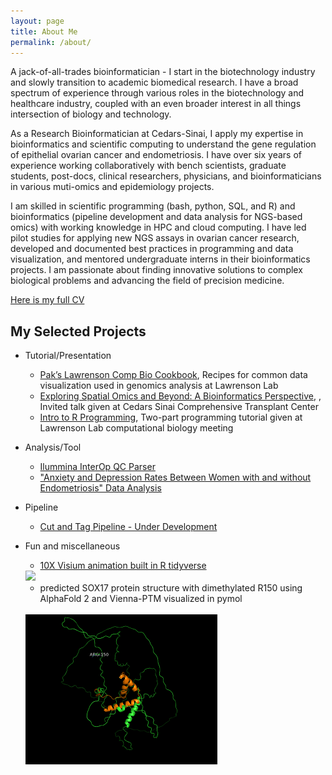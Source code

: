 ```yaml
---
layout: page
title: About Me
permalink: /about/
---
```


A jack-of-all-trades bioinformatician - I start in the biotechnology industry and slowly transition to academic biomedical research. I have a broad spectrum of experience through various roles in the biotechnology and healthcare industry, coupled with an even broader interest in all things intersection of biology and technology.

As a Research Bioinformatician at Cedars-Sinai, I apply my expertise in bioinformatics and scientific computing to understand the gene regulation of epithelial ovarian cancer and endometriosis. I have over six years of experience working collaboratively with bench scientists, graduate students, post-docs, clinical researchers, physicians, and bioinformaticians in various muti-omics and epidemiology projects.

I am skilled in scientific programming (bash, python, SQL, and R) and bioinformatics (pipeline development and data analysis for NGS-based omics) with working knowledge in HPC and cloud computing. I have led pilot studies for applying new NGS assays in ovarian cancer research, developed and documented best practices in programming and data visualization, and mentored undergraduate interns in their bioinformatics projects. I am passionate about finding innovative solutions to complex biological problems and advancing the field of precision medicine.

[Here is my full CV](https://docs.google.com/document/d/1A3mFwyfMPDVUobou-9QjZuBgzqNJ1uPiFJv2DtTy7s4/edit?usp=sharing)

## My Selected Projects

* Tutorial/Presentation
    * [Pak’s Lawrenson Comp Bio Cookbook](https://sfpacman.github.io/cookbook/), Recipes for common data visualization used in genomics analysis at Lawrenson Lab  
    * [Exploring Spatial Omics and Beyond: A Bioinformatics Perspective](https://docs.google.com/presentation/d/1Lrdtfe8LcJMTi5DYDDfZGdRTv12Z40kNeoz-GXbVqug/edit?usp=sharing),
      , Invited talk given at Cedars Sinai Comprehensive Transplant Center
    * [Intro to R Programming](https://docs.google.com/presentation/d/19Sekhw5X48jLWXTV9sTCflv2kdV79bQ_fonKEPgMTS0/edit?usp=sharing), Two-part programming tutorial given at Lawrenson Lab computational biology meeting 
* Analysis/Tool
    *  [Ilummina InterOp QC Parser](https://github.com/sfpacman/Read_InterOp_illumina)
    *  ["Anxiety and Depression Rates Between Women with and without Endometriosis" Data Analysis](https://github.com/sfpacman/BEME_poster/blob/main/poster.ipynb)
* Pipeline
    *  [Cut and Tag Pipeline - Under Development](https://github.com/sfpacman/cut_tag_pipeline_public) 
* Fun and miscellaneous

    * [ 10X Visium animation built in R tidyverse](https://github.com/sfpacman/show_off)

    <img src="https://raw.githubusercontent.com/sfpacman/show_off/main/data/animation.gif">
    <br>
    
    * predicted SOX17 protein structure with dimethylated R150 using AlphaFold 2 and Vienna-PTM visualized in pymol
    
    <br>

    <img src="https://raw.githubusercontent.com/sfpacman/sfpacman.github.io/master/images/sox17%20(2).gif" width="307" height="240">
